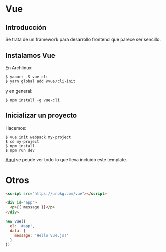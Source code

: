 # Vue
## Introducción
Se trata de un framework para desarrollo frontend que parece ser sencillo.

## Instalamos Vue
En Archlinux:
```
$ yaourt -S vue-cli
$ yarn global add @vue/cli-init
```
y en general:
```
$ npm install -g vue-cli
```

## Inicializar un proyecto
Hacemos:
```
$ vue init webpack my-project
$ cd my-project
$ npm install
$ npm run dev
```

[Aquí](https://github.com/vuejs-templates/webpack) se peude ver todo lo que lleva incluido este template.



# Otros
```html tab="index.html"
<script src="https://unpkg.com/vue"></script>

<div id="app">
  <p>{{ message }}</p>
</div>
```

```js tab="index.js"
new Vue({
  el: '#app',
  data: {
    message: 'Hello Vue.js!'
  }
})
```
